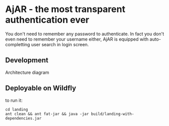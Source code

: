 # AjAR - the most transparent authentication ever

You don't need to remember any password to authenticate.
In fact you don't even need to remember your username either,
AjAR is equipped with auto-completting user search in login screen.

## Development

Architecture diagram

## Deployable on Wildfly

to run it:

    cd landing
    ant clean && ant fat-jar && java -jar build/landing-with-dependencies.jar
